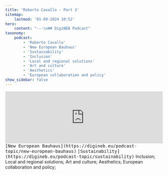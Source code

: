 ```yaml
---
title: 'Roberto Cavallo - Part 3'
sitemap:
    lastmod: '01-09-2024 10:52'
hero:
    content: "---\n## DigiNEB Podcast"
taxonomy:
    podcast:
        - 'Roberto Cavallo'
        - 'New European Bauhaus'
        - 'Sustainability'
        - 'Inclusion'
        - 'Local and regional solutions'
        - 'Art and culture'
        - 'Aesthetics'
        - 'European collaboration and policy'
show_sidebar: false
---
```


<iframe width="100%" height="166" scrolling="no" frameborder="no" allow="autoplay" src="https://w.soundcloud.com/player/?url=https%3A//api.soundcloud.com/tracks/1908135473&color=%234b4815&auto_play=false&hide_related=false&show_comments=true&show_user=true&show_reposts=false&show_teaser=false"></iframe>
<kbd>[New European Bauhaus](https://digineb.eu/podcast-topic/new-european-bauhaus)</kbd>
<kbd>[Sustainability](https://digineb.eu/podcast-topic/sustainability)</kbd>
Inclusion;
Local and regional solutions;
Art and culture;
Aesthetics;
European collaboration and policy;